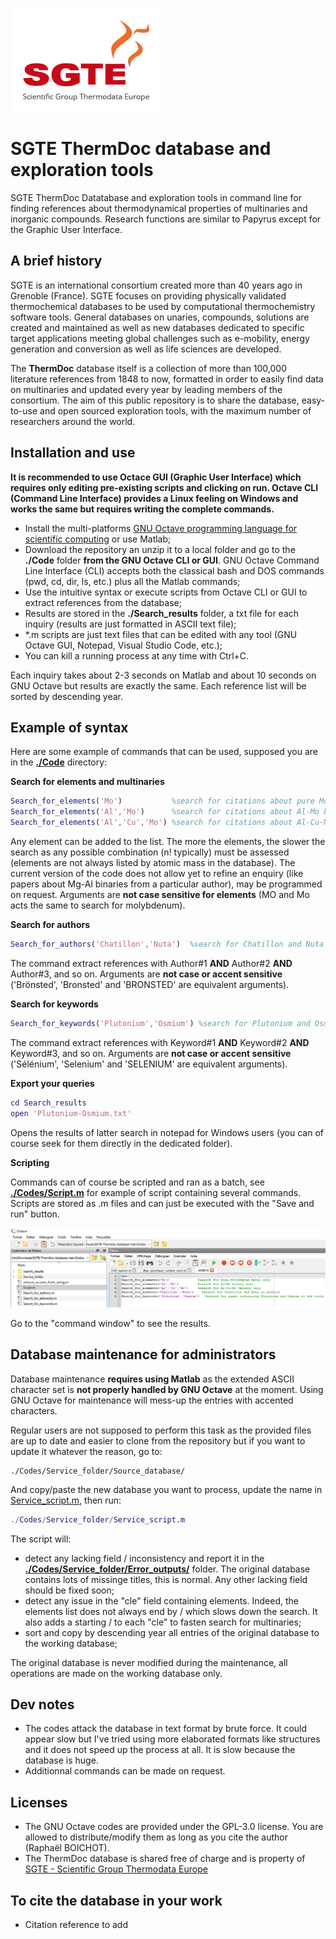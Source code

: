 ![](SGTE.gif)

# SGTE ThermDoc database and exploration tools

SGTE ThermDoc Datatabase and exploration tools in command line for finding references about thermodynamical properties of multinaries and inorganic compounds. Research functions are similar to Papyrus except for the Graphic User Interface.

## A brief history

SGTE is an international consortium created more than 40 years ago in Grenoble (France). SGTE focuses on providing physically validated thermochemical databases to be used by computational thermochemistry software tools. General databases on unaries, compounds, solutions are created and maintained as well as new databases dedicated to specific target applications meeting global challenges such as e-mobility, energy generation and conversion as well as life sciences are developed. 

The **ThermDoc** database itself is a collection of more than 100,000 literature references from 1848 to now, formatted in order to easily find data on multinaries and updated every year by leading members of the consortium. The aim of this public repository is to share the database, easy-to-use and open sourced exploration tools, with the maximum number of researchers around the world.

## Installation and use

**It is recommended to use Octace GUI (Graphic User Interface) which requires only editing pre-existing scripts and clicking on run. Octave CLI (Command Line Interface) provides a Linux feeling on Windows and works the same but requires writing the complete commands.**

- Install the multi-platforms [GNU Octave programming language for scientific computing](https://octave.org/) or use Matlab;
- Download the repository an unzip it to a local folder and go to the **./Code** folder **from the GNU Octave CLI or GUI**. GNU Octave Command Line Interface (CLI) accepts both the classical bash and DOS commands (pwd, cd, dir, ls, etc.) plus all the Matlab commands;
- Use the intuitive syntax or execute scripts from Octave CLI or GUI to extract references from the database; 
- Results are stored in the **./Search_results** folder, a txt file for each inquiry (results are just formatted in ASCII text file);
- *.m scripts are just text files that can be edited with any tool (GNU Octave GUI, Notepad, Visual Studio Code, etc.);
- You can kill a running process at any time with Ctrl+C.

Each inquiry takes about 2-3 seconds on Matlab and about 10 seconds on GNU Octave but results are exactly the same. Each reference list will be sorted by descending year.

## Example of syntax
Here are some example of commands that can be used, supposed you are in the **[./Code](/Codes)** directory:

**Search for elements and multinaries**
```matlab
Search_for_elements('Mo')           %search for citations about pure Molybdenum metal only
Search_for_elements('Al','Mo')      %search for citations about Al-Mo binary only
Search_for_elements('Al','Cu','Mo') %search for citations about Al-Cu-Mo ternary only
```
Any element can be added to the list. The more the elements, the slower the search as any possible combination (n! typically) must be assessed (elements are not always listed by atomic mass in the database). The current version of the code does not allow yet to refine an enquiry (like papers about Mg-Al binaries from a particular author), may be programmed on request. Arguments are **not case sensitive for elements** (MO and Mo acts the same to search for molybdenum).

**Search for authors**
```matlab
Search_for_authors('Chatillon','Nuta')  %search for Chatillon and Nuta as authors
```
The command extract references with Author#1 **AND** Author#2 **AND** Author#3, and so on. Arguments are **not case or accent sensitive** ('Brönsted', 'Bronsted' and 'BRONSTED' are equivalent arguments).

**Search for keywords**
```matlab
Search_for_keywords('Plutonium','Osmium') %search for Plutonium and Osmium in the title
```
The command extract references with Keyword#1 **AND** Keyword#2 **AND** Keyword#3, and so on. Arguments are **not case or accent sensitive** ('Sélénium', 'Selenium' and 'SELENIUM' are equivalent arguments).

**Export your queries**
```matlab
cd Search_results
open 'Plutonium-Osmium.txt' 
```
Opens the results of latter search in notepad for Windows users (you can of course seek for them directly in the dedicated folder).

**Scripting**

Commands can of course be scripted and ran as a batch, see **[./Codes/Script.m](/Codes/Script.m)** for example of script containing several commands. Scripts are stored as .m files and can just be executed with the "Save and run" button.

![](/Scripting.png)

Go to the "command window" to see the results.

## Database maintenance for administrators

Database maintenance **requires using Matlab** as the extended ASCII character set is **not properly handled by GNU Octave** at the moment. Using GNU Octave for maintenance will mess-up the entries with accented characters.

Regular users are not supposed to perform this task as the provided files are up to date and easier to clone from the repository but if you want to update it whatever the reason, go to:
```
./Codes/Service_folder/Source_database/
```
And copy/paste the new database you want to process, update the name in [Service_script.m](/Codes/Service_folder/Service_script.m#L6), then run:
```matlab
./Codes/Service_folder/Service_script.m
```
The script will:
- detect any lacking field / inconsistency and report it in the **[./Codes/Service_folder/Error_outputs/](/Codes/Service_folder/Error_outputs)** folder. The original database contains lots of missinge titles, this is normal. Any other lacking field should be fixed soon;
- detect any issue in the "cle" field containing elements. Indeed, the elements list does not always end by / which slows down the search. It also adds a starting / to each "cle" to fasten search for multinaries;
- sort and copy by descending year all entries of the original database to the working database;

The original database is never modified during the maintenance, all operations are made on the working database only.

## Dev notes
- The codes attack the database in text format by brute force. It could appear slow but I've tried using more elaborated formats like structures and it does not speed up the process at all. It is slow because the database is huge.
- Additionnal commands can be made on request.

## Licenses

- The GNU Octave codes are provided under the GPL-3.0 license. You are allowed to distribute/modify them as long as you cite the author (Raphaël BOICHOT).
- The ThermDoc database is shared free of charge and is property of [SGTE - Scientific Group Thermodata Europe](https://www.sgte.net/en/)

## To cite the database in your work
- Citation reference to add
